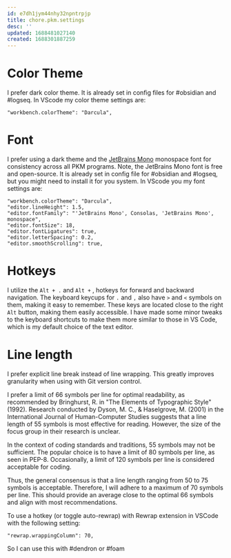 ```yaml
---
id: e7dh1jym44nhy32npntrpjp
title: chore.pkm.settings
desc: ''
updated: 1688481027140
created: 1688301887259
---
```


# Color Theme

I prefer dark color theme. It is already set in config files for
#obsidian and #logseq. In VScode my color theme settings are:

    "workbench.colorTheme": "Darcula",

# Font

I prefer using a dark theme and the [JetBrains
Mono](https://www.jetbrains.com/lp/mono/) monospace font for
consistency across all PKM programs. Note, the JetBrains Mono font is
free and open-source. It is already set in config file for #obsidian
and #logseq, but you might need to install it for you system. In
VScode you my font settings are:

    "workbench.colorTheme": "Darcula",
    "editor.lineHeight": 1.5,
    "editor.fontFamily": "'JetBrains Mono', Consolas, 'JetBrains Mono', monospace",
    "editor.fontSize": 18,
    "editor.fontLigatures": true,
    "editor.letterSpacing": 0.2,
    "editor.smoothScrolling": true,


# Hotkeys 

I utilize the  `Alt + .`  and  `Alt +` ,  hotkeys for forward and backward
navigation. The keyboard keycups for  `.`  and  `,`  also have  `>`  and  `<`
symbols on them, making it easy to remember. These keys are located
close to the right  `Alt`  button, making them easily accessible. I have
made some minor tweaks to the keyboard shortcuts to make them more
similar to those in VS Code, which is my default choice of the text editor.


# Line length

I prefer explicit line break instead of line wrapping. This greatly
improves granularity when using with Git version control.

I prefer a limit of 66 symbols per line for optimal readability, as
recommended by Bringhurst, R. in "The Elements of Typographic Style"
(1992). Research conducted by Dyson, M. C., & Haselgrove, M. (2001) in
the International Journal of Human-Computer Studies suggests that a
line length of 55 symbols is most effective for reading. However, the
size of the focus group in their research is unclear. 
 
In the context of coding standards and traditions, 55 symbols may not
be sufficient. The popular choice is to have a limit of 80 symbols per
line, as seen in PEP-8. Occasionally, a limit of 120 symbols per line
is considered acceptable for coding. 
 
Thus, the general consensus is that a line length ranging from 50 to 75
symbols is acceptable. Therefore, I will adhere to a maximum of 70
symbols per line. This should provide an average close to the optimal
66 symbols and align with most recommendations.

To use a hotkey (or toggle auto-rewrap) with Rewrap extension in
VSCode with the following setting:

    "rewrap.wrappingColumn": 70,

So I can use this with #dendron or #foam
